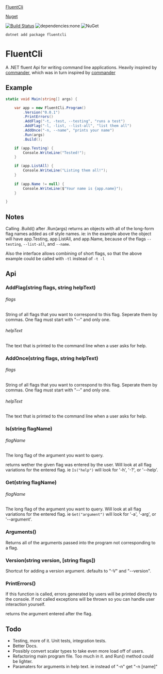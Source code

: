 [FluentCli](http://alexstory.github.io/fluentcli)

[Nuget](https://www.nuget.org/packages/FluentCli/)

[![Build Status](https://travis-ci.org/AlexStory/fluentcli.png?branch=master)](https://travis-ci.org/AlexStory/fluentcli)
![dependencies:none](https://img.shields.io/badge/dependencies-none-brightgreen.svg)
![NuGet](https://img.shields.io/nuget/v/fluentcli.svg)

`dotnet add package fluentcli`

# FluentCli

A .NET fluent Api for writing command line applications. Heavily inspired by [commander](https://github.com/tj/commander.js), 
which was in turn inspired by [commander](https://github.com/commander-rb/commander)


## Example

```csharp
static void Main(string[] args) {

    var app = new FluentCli.Program()
        .Version("0.0.1")
        .PrintErrors()
        .AddFlag("-t, -test, --testing", "runs a test")
        .AddFlag("-l, -list, --list-all", "list them all")
        .AddOnce("-n, --name", "prints your name")
        .Run(args)
        .Build();

    if (app.Testing) {
        Console.WriteLine("Tested!");
    }

    if (app.ListAll) {
        Console.WriteLine("Listing them all!");
    }
    
    if (app.Name != null) {
        Console.WriteLine($"Your name is {app.name}");
    }

}
```

## Notes

Calling .Build() after .Run(args) returns an objects with all of the long-form flag names added as c# style names. ie: in the example above the object will have app.Testing, app.ListAll, and app.Name, because of the flags `--testing`, `--list-all`, and `--name`.

Also the interface allows combining of short flags, so that the above example could be called with `-tl` instead of `-t -l`

## Api

### AddFlag(string flags, string helpText)
###### flags

String of all flags that you want to correspond to this flag. Seperate them by commas.
One flag must start with "--" and only one.

###### helpText

The text that is printed to the command line when a user asks for help.

### AddOnce(string flags, string helpText)
###### flags

String of all flags that you want to correspond to this flag. Seperate them by commas.
One flag must start with "--" and only one.

###### helpText

The text that is printed to the command line when a user asks for help.

### Is(string flagName)
###### flagName
The long flag of the argument you want to query.

returns wether the given flag was entered by the user. Will look at all flag variations for the entered flag. ie `Is("help")`
will look for '-h', '-?', or '--help'.

### Get(string flagName)
###### flagName
The long flag of the argument you want to query. Will look at all flag variations for the entered flag. ie `Get("argument")`
will look for '-a', '-arg', or '--argument'.

### Arguments()
Returns all of the arguments passed into the program not corresponding to a flag.

### Version(string version, [string flags])
Shortcut for adding a version argument. defaults to "-V" and "--version".

### PrintErrors()
If this function is called, errors generated by users will be printed directly to the console. If not called exceptions will be thrown so you can handle user interaction yourself.

returns the argument entered after the flag. 

## Todo
- Testing, more of it. Unit tests, integration tests.
- Better Docs.
- Possibly convert scalar types to take even more load off of users.
- Refactoring main program file. Too much in it. and Run() method could be lighter.
- Paramaters for arguments in help text. ie instead of "-n" get "-n [name]"
